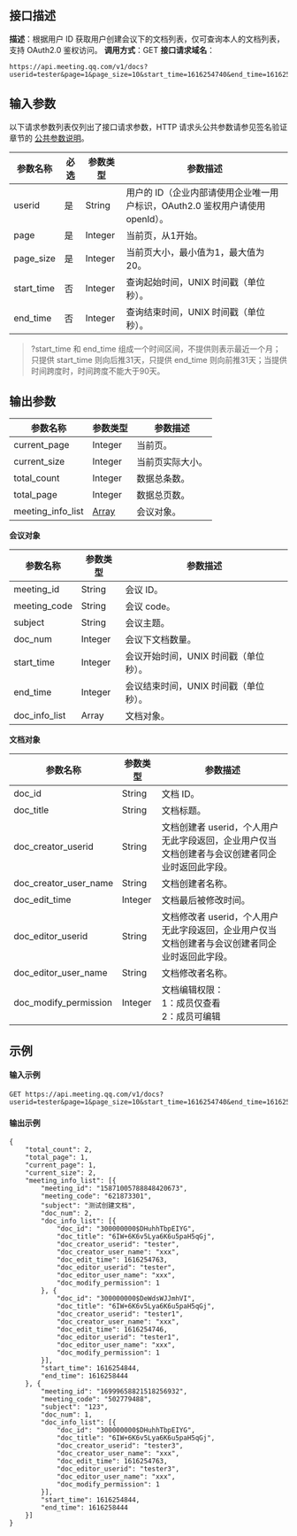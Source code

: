 ## 接口描述
**描述**：根据用户 ID 获取用户创建会议下的文档列表，仅可查询本人的文档列表，支持 OAuth2.0 鉴权访问。
**调用方式**：GET
**接口请求域名**：
```Plaintext
https://api.meeting.qq.com/v1/docs?userid=tester&page=1&page_size=10&start_time=1616254740&end_time=1616256600
```


## 输入参数

以下请求参数列表仅列出了接口请求参数，HTTP 请求头公共参数请参见签名验证章节的 [公共参数说明](https://cloud.tencent.com/document/product/1095/42413#.E5.85.AC.E5.85.B1.E5.8F.82.E6.95.B0)。

| 参数名称   | 必选 | 参数类型 | 参数描述                                                     |
| ---------- | ---- | -------- | ------------------------------------------------------------ |
| userid     | 是   | String   | 用户的 ID（企业内部请使用企业唯一用户标识，OAuth2.0 鉴权用户请使用 openId）。 |
| page       | 是   | Integer  | 当前页，从1开始。                                              |
| page_size  | 是   | Integer  | 当前页大小，最小值为1，最大值为20。                            |
| start_time | 否   | Integer  | 查询起始时间，UNIX 时间戳（单位秒）。                          |
| end_time   | 否   | Integer  | 查询结束时间，UNIX 时间戳（单位秒）。                          |
>?start_time 和 end_time 组成一个时间区间，不提供则表示最近一个月；只提供 start_time 则向后推31天，只提供 end_time 则向前推31天；当提供时间跨度时，时间跨度不能大于90天。


## 输出参数

| 参数名称          | 参数类型                                                     | 参数描述       |
| ----------------- | ------------------------------------------------------------ | -------------- |
| current_page      | Integer                                                      | 当前页。         |
| current_size      | Integer                                                      | 当前页实际大小。 |
| total_count       | Integer                                                      | 数据总条数。     |
| total_page        | Integer                                                      | 数据总页数。     |
| meeting_info_list | [Array](https://cloud.tencent.com/document/product/1095/42701#Array) | 会议对象。       |

**会议对象**

| 参数名称      | 参数类型 | 参数描述                              |
| ------------- | -------- | ------------------------------------- |
| meeting_id    | String   | 会议 ID。                             |
| meeting_code  | String   | 会议 code。                           |
| subject       | String   | 会议主题。                            |
| doc_num       | Integer  | 会议下文档数量。                      |
| start_time    | Integer  | 会议开始时间，UNIX 时间戳（单位秒）。 |
| end_time      | Integer  | 会议结束时间，UNIX 时间戳（单位秒）。 |
| doc_info_list | Array    | 文档对象。                            |

**文档对象**

| 参数名称              | 参数类型 | 参数描述                                                     |
| --------------------- | -------- | ------------------------------------------------------------ |
| doc_id                | String   | 文档 ID。                                                    |
| doc_title             | String   | 文档标题。                                                   |
| doc_creator_userid    | String   | 文档创建者 userid，个人用户无此字段返回，企业用户仅当文档创建者与会议创建者同企业时返回此字段。 |
| doc_creator_user_name | String   | 文档创建者名称。                                             |
| doc_edit_time         | Integer  | 文档最后被修改时间。                                         |
| doc_editor_userid     | String   | 文档修改者 userid，个人用户无此字段返回，企业用户仅当文档创建者与会议创建者同企业时返回此字段。 |
| doc_editor_user_name  | String   | 文档修改者名称。                                             |
| doc_modify_permission | Integer  | 文档编辑权限：<br>1：成员仅查看<br/>2：成员可编辑            |

## 示例

#### 输入示例
```plaintext
GET https://api.meeting.qq.com/v1/docs?userid=tester&page=1&page_size=10&start_time=1616254740&end_time=1616256600

```



#### 输出示例
```plaintext
{
	"total_count": 2,
	"total_page": 1,
	"current_page": 1,
	"current_size": 2,
	"meeting_info_list": [{
		"meeting_id": "15871005788848420673",
		"meeting_code": "621873301",
		"subject": "测试创建文档",
		"doc_num": 2,
		"doc_info_list": [{
			"doc_id": "300000000$DHuhhTbpEIYG",
			"doc_title": "6IW+6K6v5Lya6K6u5paH5qGj",
			"doc_creator_userid": "tester",
			"doc_creator_user_name": "xxx",
			"doc_edit_time": 1616254763,
			"doc_editor_userid": "tester",
			"doc_editor_user_name": "xxx",
			"doc_modify_permission": 1
		}, {
			"doc_id": "300000000$DeWdsWJJmhVI",
			"doc_title": "6IW+6K6v5Lya6K6u5paH5qGj",
			"doc_creator_userid": "tester1",
			"doc_creator_user_name": "xxx",
			"doc_edit_time": 1616254746,
			"doc_editor_userid": "tester1",
			"doc_editor_user_name": "xxx",
			"doc_modify_permission": 1
		}],
		"start_time": 1616254844,
		"end_time": 1616258444
	}, {
		"meeting_id": "16999658821518256932",
		"meeting_code": "502779488",
		"subject": "123",
		"doc_num": 1,
		"doc_info_list": [{
			"doc_id": "300000000$DHuhhTbpEIYG",
			"doc_title": "6IW+6K6v5Lya6K6u5paH5qGj",
			"doc_creator_userid": "tester3",
			"doc_creator_user_name": "xxx",
			"doc_edit_time": 1616254763,
			"doc_editor_userid": "tester3",
			"doc_editor_user_name": "xxx",
			"doc_modify_permission": 1
		}],
		"start_time": 1616254844,
		"end_time": 1616258444
	}]
}

```
